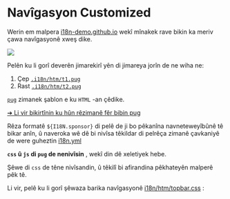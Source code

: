 # Navîgasyon Customized

Werin em malpera [i18n-demo.github.io](//i18n-demo.github.io) wekî mînakek rave bikin ka meriv çawa navîgasyonê xweş dike.

![](https://p.3ti.site/1731036697.avif)

Pelên ku li gorî deverên jimarekirî yên di jimareya jorîn de ne wiha ne:

1. Çep [`.i18n/htm/t1.pug`](https://github.com/i18n-site/demo.i18n.site/blob/main/.i18n/htm/t1.pug)
2. Rast [`.i18n/htm/t2.pug`](https://github.com/i18n-site/demo.i18n.site/blob/main/.i18n/htm/t2.pug)

[`pug`](https://pugjs.org) zimanek şablon e ku `HTML` -an çêdike.

[➔ Li vir bikirtînin ku hûn rêzimanê fêr bibin pug](https://pugjs.org)

Rêza formatê `${I18N.sponsor}` di pelê de ji bo pêkanîna navneteweyîbûnê tê bikar anîn, û naveroka wê dê bi nivîsa têkildar di pelrêça zimanê çavkaniyê de were guheztin [i18n.yml](https://github.com/i18n-site/demo.i18n.site/blob/main/en/i18n.yml)

**`css` û `js` di `pug` de nenivîsin** , wekî din dê xeletiyek hebe.

Şêwe di `css` de têne nivîsandin, û têkilî bi afirandina pêkhateyên malperê pêk tê.

Li vir, pelê ku li gorî şêwaza barika navîgasyonê [i18n/htm/topbar.css](https://github.com/i18n-site/demo.i18n.site/blob/main/.i18n/htm/topbar.css) :